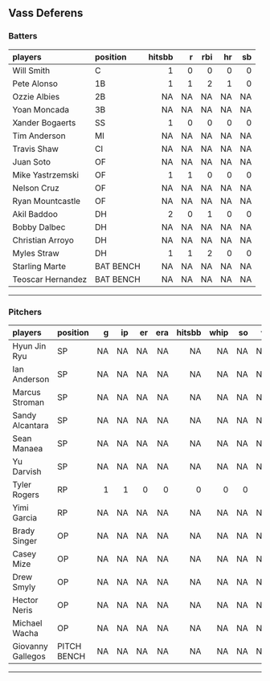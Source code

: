 ## Vass Deferens

### Batters

 
|players           |position  | hitsbb|  r| rbi| hr| sb| 
|:-----------------|:---------|------:|--:|---:|--:|--:| 
|Will Smith        |C         |      1|  0|   0|  0|  0| 
|Pete Alonso       |1B        |      1|  1|   2|  1|  0| 
|Ozzie Albies      |2B        |     NA| NA|  NA| NA| NA| 
|Yoan Moncada      |3B        |     NA| NA|  NA| NA| NA| 
|Xander Bogaerts   |SS        |      1|  0|   0|  0|  0| 
|Tim Anderson      |MI        |     NA| NA|  NA| NA| NA| 
|Travis Shaw       |CI        |     NA| NA|  NA| NA| NA| 
|Juan Soto         |OF        |     NA| NA|  NA| NA| NA| 
|Mike Yastrzemski  |OF        |      1|  1|   0|  0|  0| 
|Nelson Cruz       |OF        |     NA| NA|  NA| NA| NA| 
|Ryan Mountcastle  |OF        |     NA| NA|  NA| NA| NA| 
|Akil Baddoo       |DH        |      2|  0|   1|  0|  0| 
|Bobby Dalbec      |DH        |     NA| NA|  NA| NA| NA| 
|Christian Arroyo  |DH        |     NA| NA|  NA| NA| NA| 
|Myles Straw       |DH        |      1|  1|   2|  0|  0| 
|Starling Marte    |BAT BENCH |     NA| NA|  NA| NA| NA| 
|Teoscar Hernandez |BAT BENCH |     NA| NA|  NA| NA| NA| 


* * *

### Pitchers

 
|players           |position    |  g| ip| er| era| hitsbb| whip| so|  w| sv| 
|:-----------------|:-----------|--:|--:|--:|---:|------:|----:|--:|--:|--:| 
|Hyun Jin Ryu      |SP          | NA| NA| NA|  NA|     NA|   NA| NA| NA| NA| 
|Ian Anderson      |SP          | NA| NA| NA|  NA|     NA|   NA| NA| NA| NA| 
|Marcus Stroman    |SP          | NA| NA| NA|  NA|     NA|   NA| NA| NA| NA| 
|Sandy Alcantara   |SP          | NA| NA| NA|  NA|     NA|   NA| NA| NA| NA| 
|Sean Manaea       |SP          | NA| NA| NA|  NA|     NA|   NA| NA| NA| NA| 
|Yu Darvish        |SP          | NA| NA| NA|  NA|     NA|   NA| NA| NA| NA| 
|Tyler Rogers      |RP          |  1|  1|  0|   0|      0|    0|  0|  0|  0| 
|Yimi Garcia       |RP          | NA| NA| NA|  NA|     NA|   NA| NA| NA| NA| 
|Brady Singer      |OP          | NA| NA| NA|  NA|     NA|   NA| NA| NA| NA| 
|Casey Mize        |OP          | NA| NA| NA|  NA|     NA|   NA| NA| NA| NA| 
|Drew Smyly        |OP          | NA| NA| NA|  NA|     NA|   NA| NA| NA| NA| 
|Hector Neris      |OP          | NA| NA| NA|  NA|     NA|   NA| NA| NA| NA| 
|Michael Wacha     |OP          | NA| NA| NA|  NA|     NA|   NA| NA| NA| NA| 
|Giovanny Gallegos |PITCH BENCH | NA| NA| NA|  NA|     NA|   NA| NA| NA| NA| 


* * *


